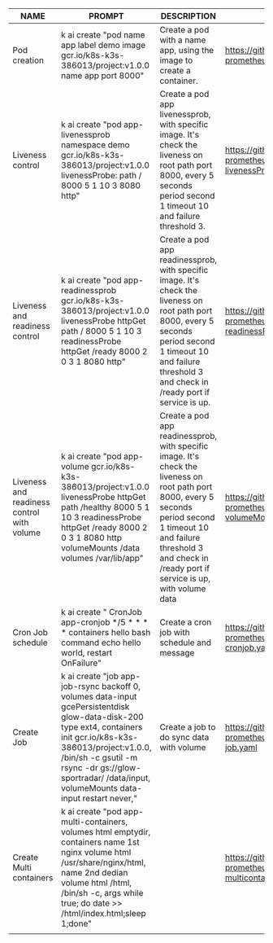 | NAME                                        | PROMPT                                                                                                                                                                                                                                                                          | DESCRIPTION                                                                                                                                                                                                                           | EXAMPLE                                                                                                                     |
|---------------------------------------------|---------------------------------------------------------------------------------------------------------------------------------------------------------------------------------------------------------------------------------------------------------------------------------|---------------------------------------------------------------------------------------------------------------------------------------------------------------------------------------------------------------------------------------|-----------------------------------------------------------------------------------------------------------------------------|
| Pod creation                                | k ai create "pod name app label demo image gcr.io/k8s-k3s-386013/project:v1.0.0 name app port 8000"                                                                                                                                                                             | Create a pod with a name app, using the image to create a container.                                                                                                                                                                  | https://github.com/Skrypnyk81/dev-ops-prometheus/blob/9069a2e084cce2f3f3f7351e9bd9987dcb9729cb/yaml/app.yaml                |
| Liveness control                            | k ai create "pod app-livenessprob namespace demo gcr.io/k8s-k3s-386013/project:v1.0.0 livenessProbe: path / 8000 5 1 10 3 8080 http"                                                                                                                                            | Create a pod app livenessprob, with specific image. It's check the liveness  on root path port 8000, every 5 seconds period second 1 timeout 10 and failure threshold 3.                                                              | https://github.com/Skrypnyk81/dev-ops-prometheus/blob/7f32ceba73296faa9bc8ab41195cebc4cd1b92d2/yaml/app-livenessProbe.yaml  |
| Liveness and readiness  control             | k ai create "pod app-readinessprob  gcr.io/k8s-k3s-386013/project:v1.0.0 livenessProbe httpGet path /  8000 5 1 10 3 readinessProbe  httpGet /ready 8000 2 0 3 1   8080 http"                                                                                                   | Create a pod app readinessprob, with specific image. It's check the liveness  on root path port 8000, every 5 seconds period second 1 timeout 10 and failure threshold 3  and check in /ready port if service is up.                  | https://github.com/Skrypnyk81/dev-ops-prometheus/blob/e4406f102c20e1b845c6d555de3fe19b8d0d44a4/yaml/app-readinessProbe.yaml |
| Liveness and readiness  control with volume | k ai create "pod app-volume  gcr.io/k8s-k3s-386013/project:v1.0.0 livenessProbe httpGet path /healthy  8000 5 1 10 3 readinessProbe  httpGet /ready 8000  2 0 3 1 8080 http volumeMounts /data volumes /var/lib/app"                                                            | Create a pod app readinessprob, with specific image. It's check the liveness  on root path port 8000, every 5 seconds period second 1 timeout 10 and failure threshold 3  and check in /ready port if service is up, with volume data | https://github.com/Skrypnyk81/dev-ops-prometheus/blob/a15d1507d1fccb6eb5e85f3284553f69282bd422/yaml/app-volumeMounts.yaml   |
| Cron Job schedule                           | k ai create " CronJob app-cronjob */5 * * * * containers hello bash command echo hello world, restart OnFailure"                                                                                                                                                                | Create a cron job with schedule and message                                                                                                                                                                                           | https://github.com/Skrypnyk81/dev-ops-prometheus/blob/780c2f6ca5743ea0d4c4ab1c3abe904c353000eb/yaml/app-cronjob.yaml        |
| Create Job                                  | k ai create "job app-job-rsync backoff 0, volumes data-input gcePersistentdisk glow-data-disk-200 type    ext4, containers init gcr.io/k8s-k3s-386013/project:v1.0.0, /bin/sh -c gsutil -m rsync -dr gs://glow-sportradar/ /data/input, volumeMounts data-input restart never," | Create a job to do sync data with volume                                                                                                                                                                                              | https://github.com/Skrypnyk81/dev-ops-prometheus/blob/fc5e011a61cd7a07c4e4503cf4ba30b0018bc244/yaml/app-job.yaml            |
| Create Multi containers                     | k ai create "pod app-multi-containers, volumes html emptydir, containers name 1st nginx volume html /usr/share/nginx/html, name 2nd dedian volume html /html, /bin/sh -c, args  while true; do date >> /html/index.html;sleep 1;done"                                           |                                                                                                                                                                                                                                       | https://github.com/Skrypnyk81/dev-ops-prometheus/blob/51409f9b4a5fe28758783cecde4e6efa09560fbd/yaml/app-multicontainer.yaml |
|                                             |                                                                                                                                                                                                                                                                                 |                                                                                                                                                                                                                                       |                                                                                                                             |
